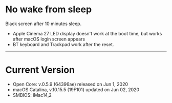 # No wake from sleep

Black screen after 10 minutes sleep.

- Apple Cinema 27 LED display doesn't work at the boot time, but works after macOS login screen appears
- BT keyboard and Trackpad work after the reset. 

---

# Current Version

- Open Core: v.0.5.9 (64396ae) released on Jun 1, 2020
- macOS Catalina, v.10.15.5 (19F101) updated on Jun 02, 2020
- SMBIOS: iMac14,2
